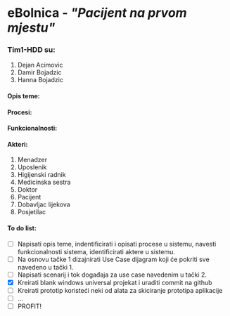 # eBolnica - *"Pacijent na prvom mjestu"*

### Tim1-HDD su:

  1. Dejan Acimovic
  2. Damir Bojadzic
  3. Hanna Bojadzic
  
#### Opis teme:


#### Procesi:


#### Funkcionalnosti:


#### Akteri:

  1. Menadzer
  2. Uposlenik
  3. Higijenski radnik
  4. Medicinska sestra
  5. Doktor
  6. Pacijent
  7. Dobavljac lijekova
  8. Posjetilac
  
  

#### To do list:
- [ ] Napisati opis teme, indentificirati i opisati procese u sistemu, navesti funkcionalnosti sistema, identificirati aktere u sistemu.
- [ ] Na osnovu tačke 1 dizajnirati Use Case dijagram koji će pokriti sve navedeno u tački 1.
- [ ] Napisati scenarij i tok događaja za use case navedenim u tački 2.
- [X] Kreirati blank windows universal projekat i uraditi commit na github
- [ ] Kreirati prototip koristeći neki od alata za skiciranje prototipa aplikacije
- [ ] ...
- [ ] PROFIT!

